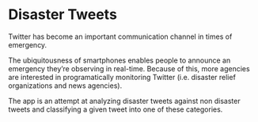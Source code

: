 # Disaster Tweets
Twitter has become an important communication channel in times of emergency.

The ubiquitousness of smartphones enables people to announce an emergency they’re observing in real-time. Because of this, more agencies are interested in programatically monitoring Twitter (i.e. disaster relief organizations and news agencies).

The app is an attempt at analyzing disaster tweets against non disaster tweets and classifying a given tweet into one of these categories.
